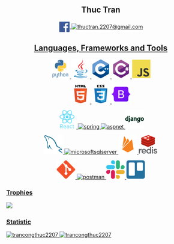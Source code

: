 <div align="center">
    <h2>Thuc Tran</h2>
    <p align="center">
    <a href="https://www.facebook.com/tC.thuCc/" target="blank"><img align="center" src="https://raw.githubusercontent.com/devicons/devicon/master/icons/facebook/facebook-original.svg" alt="Thuc Tran Cong" height="30" width="30" />
    <a href="mailto:thuctran.2207@gmail.com" target="blank"><img align="center" src="https://www.vectorlogo.zone/logos/gmail/gmail-icon.svg" alt="thuctran.2207@gmail.com" height="30" width="30" />
    </p>
</div>
    
<h2 align="center">Languages, Frameworks and Tools</h2>

<p align="center">
        <a href="https://www.python.org/" target="_blank"> <img src="https://raw.githubusercontent.com/devicons/devicon/master/icons/python/python-original-wordmark.svg" alt="typescript" width="50" height="50"/>
        <a href="https://www.java.com/" target="_blank" rel="noreferrer"> <img src="https://raw.githubusercontent.com/devicons/devicon/1119b9f84c0290e0f0b38982099a2bd027a48bf1/icons/java/java-original.svg" alt="java" width="50" height="50"/>
        <a href="https://learn.microsoft.com/en-us/cpp/" target="_blank" rel="noreferrer"> <img src="https://raw.githubusercontent.com/devicons/devicon/master/icons/cplusplus/cplusplus-original.svg" alt="cplusplus" width="50" height="50"/>
        <a href="https://learn.microsoft.com/en-us/dotnet/csharp/" target="_blank" rel="noreferrer"> <img src="https://raw.githubusercontent.com/devicons/devicon/1119b9f84c0290e0f0b38982099a2bd027a48bf1/icons/csharp/csharp-original.svg" alt="csharp" width="50" height="50"/>
        <a href="https://developer.mozilla.org/en-US/docs/Web/JavaScript" target="_blank"> <img src="https://raw.githubusercontent.com/devicons/devicon/master/icons/javascript/javascript-original.svg" alt="javascript" width="50" height="50"/>
<p align="center">
    <a href="https://www.w3.org/html/" target="_blank"> <img src="https://raw.githubusercontent.com/devicons/devicon/master/icons/html5/html5-original-wordmark.svg" alt="html5" width="50" height="50"/>
    <a href="https://www.w3schools.com/css/" target="_blank"> <img src="https://raw.githubusercontent.com/devicons/devicon/master/icons/css3/css3-original-wordmark.svg" alt="css3" width="50" height="50"/>
    <a href="https://getbootstrap.com/" target="_blank"> <img src="https://raw.githubusercontent.com/devicons/devicon/master/icons/bootstrap/bootstrap-original.svg" alt="bootstrap" width="50" height="50"/>
    </p>
    
<p align="center">
    <a href="https://react.dev/" target="_blank"> <img src="https://raw.githubusercontent.com/devicons/devicon/master/icons/react/react-original-wordmark.svg" alt="react" width="50" height="50"/>
    <a href="https://spring.io/" target="_blank"> <img src="https://www.nicepng.com/png/full/31-314820_logo-spring-spring-framework-logo-svg.png" alt="spring" height="50" />
    <a href="https://dotnet.microsoft.com/en-us/apps/aspnet" target="_blank"> <img src="https://www.brainspire.com/hubfs/asp.net-logo.png" alt="aspnet" height="50"/>
    <a href="https://www.djangoproject.com/" target="_blank"> <img src="https://raw.githubusercontent.com/devicons/devicon/master/icons/django/django-plain-wordmark.svg" alt="aspnet" height="50"/>
</p>
    
<p align="center">
    <a href="https://www.mysql.com/" target="_blank"> <img src="https://raw.githubusercontent.com/devicons/devicon/master/icons/mysql/mysql-plain.svg" alt="mysql" width="50" height="50"/>
    <a href="https://www.microsoft.com/en-us/sql-server" target="_blank"> <img src="https://hub.meltano.com/assets/logos/extractors/mssql.png" alt="microsoftsqlserver" width="50" height="50"/>
    <a href="https://firebase.google.com/" target="_blank"> <img src="https://raw.githubusercontent.com/devicons/devicon/master/icons/firebase/firebase-plain.svg" alt="firebase" width="50" height="50"/>
    <a href="https://redis.io/" target="_blank"> <img src="https://raw.githubusercontent.com/devicons/devicon/master/icons/redis/redis-original-wordmark.svg" alt="redis" width="50" height="50"/>
    </p>
    
<p align="center"> 
    <a href="https://git-scm.com/" target="_blank"> <img src="https://raw.githubusercontent.com/devicons/devicon/master/icons/git/git-original.svg" alt="git" width="50" height="50"/>
    <a href="https://postman.com/" target="_blank"> <img src="https://www.vectorlogo.zone/logos/getpostman/getpostman-icon.svg" alt="postman" width="50" height="50"/>
    <a href="https://slack.com/" target="_blank"> <img src="https://raw.githubusercontent.com/devicons/devicon/master/icons/slack/slack-original.svg" alt="slack" width="50" height="50"/>
    <a href="https://trello.com/" target="_blank"> <img src="https://raw.githubusercontent.com/devicons/devicon/master/icons/trello/trello-plain.svg" alt="trello" width="50" height="50"/>
    </p>

### Trophies
    
<img width="900" src="https://github-profile-trophy.vercel.app/?username=trancongthuc2207&column=7&theme=tokyonight&no-frame=true"/>
    
### Statistic
<div display="inline-block" >
    <img width="48%" src="https://github-readme-stats.vercel.app/api?username=trancongthuc2207&show_icons=true&theme=tokyonight" alt="trancongthuc2207" />
    <img width="50.6%" src="https://github-readme-streak-stats.herokuapp.com/?user=trancongthuc2207&theme=tokyonight" alt="trancongthuc2207" />
</div>
</div>
